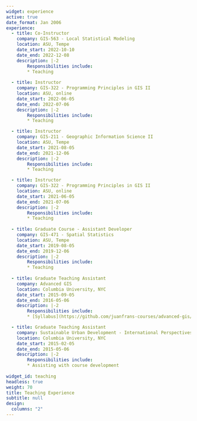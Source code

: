 ```yaml
---
widget: experience
active: true
date_format: Jan 2006
experience:
  - title: Co-Instructor
    company: GIS-563 - Local Statistical Modeling
    location: ASU, Tempe
    date_start: 2022-10-10
    date_end: 2022-12-08
    description: |-2
        Responsibilities include:
        * Teaching
        
  - title: Instructor
    company: GIS-322 - Programming Principles in GIS II
    location: ASU, online
    date_start: 2022-06-05
    date_end: 2022-07-06
    description: |-2
        Responsibilities include:
        * Teaching

  - title: Instructor
    company: GIS-211 - Geographic Information Science II
    location: ASU, Tempe
    date_start: 2021-08-05
    date_end: 2021-12-06
    description: |-2
        Responsibilities include:
        * Teaching

  - title: Instructor
    company: GIS-322 - Programming Principles in GIS II
    location: ASU, online
    date_start: 2021-06-05
    date_end: 2021-07-06
    description: |-2
        Responsibilities include:
        * Teaching
        
  - title: Graduate Course - Assistant Developer
    company: GIS-471 - Spatial Statistics
    location: ASU, Tempe
    date_start: 2019-08-05
    date_end: 2019-12-06
    description: |-2
        Responsibilities include:
        * Teaching
        
  - title: Graduate Teaching Assistant
    company: Advanced GIS
    location: Columbia University, NYC
    date_start: 2015-09-05
    date_end: 2016-05-06
    description: |-2
        Responsibilities include:
        * [Syllabus](https://github.com/juanfrans-courses/advanced-gis/blob/master/Fall_2015/Syllabus.md)

  - title: Graduate Teaching Assistant
    company: Sustainable Urban Development - International Perspectives
    location: Columbia University, NYC
    date_start: 2015-02-05
    date_end: 2015-05-06
    description: |-2
        Responsibilities include:
        * Assisting with course development
        
widget_id: teaching
headless: true
weight: 70
title: Teaching Experience
subtitle: null
design:
  columns: "2"
---
```

